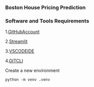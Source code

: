 ### Boston House Pricing Prediction

### Software and Tools Requirements

1.[GitHubAccount](https://github.com/)

2.[Streamlit](https://streamlit.io/)

3.[VSCODEIDE](https://code.visualstudio.com/)

4.[GITCLI](https://git-scm.com/)

Create a new environment

```
python -m venv .venv
```